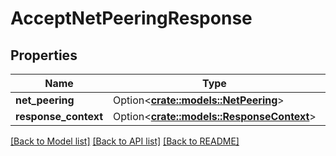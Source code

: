 # AcceptNetPeeringResponse

## Properties

Name | Type | Description | Notes
------------ | ------------- | ------------- | -------------
**net_peering** | Option<[**crate::models::NetPeering**](NetPeering.md)> |  | [optional]
**response_context** | Option<[**crate::models::ResponseContext**](ResponseContext.md)> |  | [optional]

[[Back to Model list]](../README.md#documentation-for-models) [[Back to API list]](../README.md#documentation-for-api-endpoints) [[Back to README]](../README.md)


